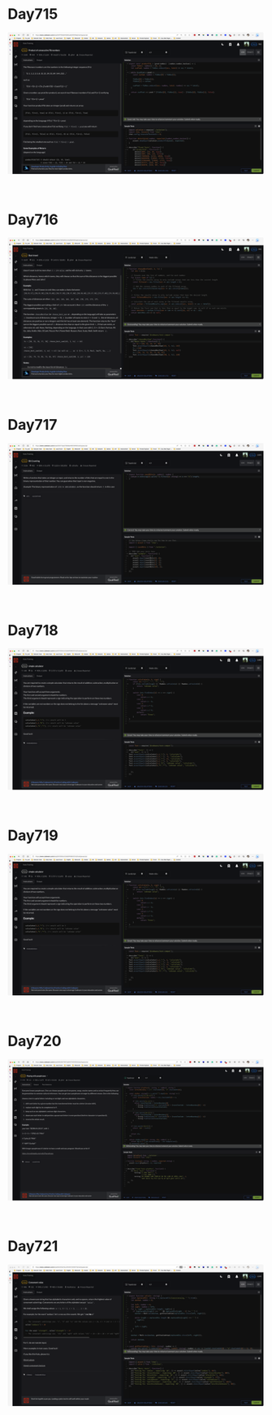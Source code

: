 # Day715

![day715](2307img.assets/day715.png)

&nbsp;

# Day716

![day716](2307img.assets/day716.png)

&nbsp;

# Day717

![day717](2307img.assets/day717.png)

&nbsp;

# Day718

![day718](2307img.assets/day718.png)

&nbsp;

# Day719

![day718](2307img.assets/day718.png)

&nbsp;

# Day720

![day720](2307img.assets/day720.png)

&nbsp;

# Day721

![day721](2307img.assets/day721.png)